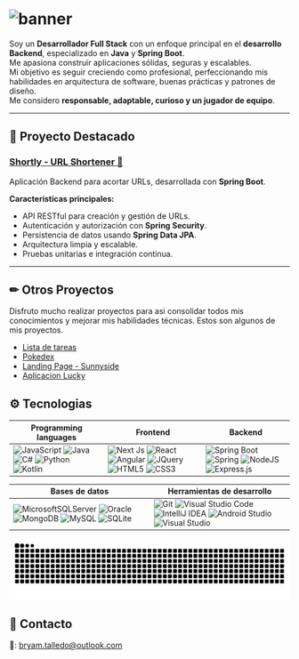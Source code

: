 # ![banner](https://user-images.githubusercontent.com/92701370/189722772-e56d263e-5df4-455d-aad2-bd2ce2c7111f.png)
Soy un **Desarrollador Full Stack** con un enfoque principal en el **desarrollo Backend**, especializado en **Java** y **Spring Boot**.  
Me apasiona construir aplicaciones sólidas, seguras y escalables.  
Mi objetivo es seguir creciendo como profesional, perfeccionando mis habilidades en arquitectura de software, buenas prácticas y patrones de diseño.  
Me considero **responsable, adaptable, curioso y un jugador de equipo**.

---

## 🚀 Proyecto Destacado
### [Shortly - URL Shortener 🔗](https://github.com/bryamjesus/shortly-springboot)
Aplicación Backend para acortar URLs, desarrollada con **Spring Boot**.

**Características principales:**
- API RESTful para creación y gestión de URLs.
- Autenticación y autorización con **Spring Security**.
- Persistencia de datos usando **Spring Data JPA**.
- Arquitectura limpia y escalable.
- Pruebas unitarias e integración continua.

---

## ✏ Otros Proyectos
Disfruto mucho realizar proyectos para asi consolidar todos mis conocimientos y mejorar mis habilidades técnicas. Estos son algunos de mis proyectos.
- [Lista de tareas](https://github.com/bryamjesus/to-do-list-spring-boot)
- [Pokedex](https://github.com/bryamjesus/pokedex)
- [Landing Page - Sunnyside](https://github.com/bryamjesus/landing-page-sunnyside)
- [Aplicacion Lucky](https://github.com/bryamjesus/proyecto_lucky)

## ⚙ Tecnologias
|Programming languages|Frontend|Backend|
|---|---|---|
|![JavaScript](https://img.shields.io/badge/javascript-%23323330.svg?style=for-the-badge&logo=javascript&logoColor=%23F7DF1E) ![Java](https://img.shields.io/badge/Java-ED8B00?style=for-the-badge&logo=openjdk&logoColor=white) ![C#](https://img.shields.io/badge/c%23-%23239120.svg?style=for-the-badge&logo=c-sharp&logoColor=white) ![Python](https://img.shields.io/badge/python-3670A0?style=for-the-badge&logo=python&logoColor=ffdd54) ![Kotlin](https://img.shields.io/badge/kotlin-%237F52FF.svg?style=for-the-badge&logo=kotlin&logoColor=white) | ![Next Js](https://img.shields.io/badge/next.js-000000?style=for-the-badge&logo=nextdotjs&logoColor=white) ![React](https://img.shields.io/badge/react-%2320232a.svg?style=for-the-badge&logo=react&logoColor=%2361DAFB) ![Angular](https://img.shields.io/badge/Angular-DD0031?style=for-the-badge&logo=angular&logoColor=white) ![JQuery](https://img.shields.io/badge/jQuery-0769AD?style=for-the-badge&logo=jquery&logoColor=white) ![HTML5](https://img.shields.io/badge/html5-%23E34F26.svg?style=for-the-badge&logo=html5&logoColor=white) ![CSS3](https://img.shields.io/badge/css3-%231572B6.svg?style=for-the-badge&logo=css3&logoColor=white) | ![Spring Boot](https://img.shields.io/badge/SpringBoot-6DB33F?style=flat-square&logo=Spring&logoColor=white) ![Spring](https://img.shields.io/badge/spring-%236DB33F.svg?style=for-the-badge&logo=spring&logoColor=white) ![NodeJS](https://img.shields.io/badge/node.js-6DA55F?style=for-the-badge&logo=node.js&logoColor=white) ![Express.js](https://img.shields.io/badge/Express%20js-000000?style=for-the-badge&logo=express&logoColor=white) |


|Bases de datos|Herramientas de desarrollo|
|---|---|
| ![MicrosoftSQLServer](https://img.shields.io/badge/Microsoft%20SQL%20Sever-CC2927?style=for-the-badge&logo=microsoft%20sql%20server&logoColor=white) ![Oracle](https://img.shields.io/badge/Oracle-F80000?style=for-the-badge&logo=oracle&logoColor=black) ![MongoDB](https://img.shields.io/badge/MongoDB-%234ea94b.svg?style=for-the-badge&logo=mongodb&logoColor=white) ![MySQL](https://img.shields.io/badge/mysql-%2300f.svg?style=for-the-badge&logo=mysql&logoColor=white) ![SQLite](https://img.shields.io/badge/sqlite-%2307405e.svg?style=for-the-badge&logo=sqlite&logoColor=white) |	![Git](https://img.shields.io/badge/git-%23F05033.svg?style=for-the-badge&logo=git&logoColor=white) ![Visual Studio Code](https://img.shields.io/badge/Visual%20Studio%20Code-0078d7.svg?style=for-the-badge&logo=visual-studio-code&logoColor=white) ![IntelliJ IDEA](https://img.shields.io/badge/IntelliJIDEA-000000.svg?style=for-the-badge&logo=intellij-idea&logoColor=white) ![Android Studio](https://img.shields.io/badge/Android%20Studio-3DDC84.svg?style=for-the-badge&logo=android-studio&logoColor=white) ![Visual Studio](https://img.shields.io/badge/Visual%20Studio-5C2D91.svg?style=for-the-badge&logo=visual-studio&logoColor=white) |

![GitHub Snake dark](https://github.com/bryamjesus/bryamjesus/blob/output/github-contribution-grid-snake-dark.svg)

## 📱 Contacto
📨: bryam.talledo@outlook.com
